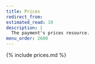 ```yaml
---
title: Prices
redirect_from:
estimated_read: 10
description: |
  The payment's prices resource.
menu_order: 2600
---
```


{% include prices.md %}
